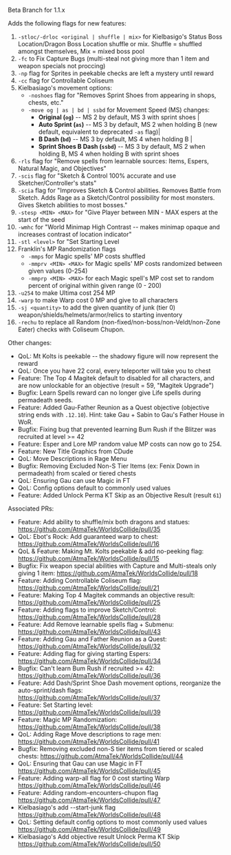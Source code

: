 Beta Branch for 1.1.x

Adds the following flags for new features:
1. `-stloc/-drloc <original | shuffle | mix>` for Kielbasigo's Status Boss Location/Dragon Boss Location shuffle or mix. Shuffle = shuffled amongst themselves, Mix = mixed boss pool
2. `-fc` to Fix Capture Bugs (multi-steal not giving more than 1 item and weapon specials not proccing)
3. `-np` flag for Sprites in peekable checks are left a mystery until reward
4. `-cc` flag for Controllable Coliseum
5. Kielbasiago's movement options: 
    - `-noshoes` flag for "Removes Sprint Shoes from appearing in shops, chests, etc."
    - `-move og | as | bd | ssbd` for Movement Speed (MS) changes:
        - **Original (`og`)** -- MS 2 by default, MS 3 with sprint shoes | 
        - **Auto Sprint (`as`)** -- MS 3 by default, MS 2 when holding B (new default, equivalent to deprecated `-as` flag)| 
        - **B Dash (`bd`)** -- MS 3 by default, MS 4 when holding B | 
        - **Sprint Shoes B Dash (`ssbd`)** -- MS 3 by default, MS 2 when holding B, MS 4 when holding B with sprint shoes
6. `-rls` flag for "Remove spells from learnable sources: Items, Espers, Natural Magic, and Objectives"
7. `-scis` flag for "Sketch & Control 100% accurate and use Sketcher/Controller's stats"
8. `-scia` flag for "Improves Sketch & Control abilities. Removes Battle from Sketch. Adds Rage as a Sketch/Control possibility for most monsters. Gives Sketch abilities to most bosses."
9. `-stesp <MIN> <MAX>` for "Give Player between MIN - MAX espers at the start of the seed
10. `-wmhc` for "World Minimap High Contrast -- makes minimap opaque and increases contrast of location indicator"
11. `-stl <level>` for "Set Starting Level
12. Franklin's MP Randomization flags
    - `-mmps` for Magic spells' MP costs shuffled
    - `-mmprv <MIN> <MAX>` for Magic spells' MP costs randomized between given values (0-254)
    - `-mmprp <MIN> <MAX>` for each Magic spell's MP cost set to random percent of original within given range (0 - 200)
13. `-u254` to make Ultima cost 254 MP
14. `-warp` to make Warp cost 0 MP and give to all characters
15. `-sj <quantity>` to add the given quantity of junk (tier 0) weapon/shields/helmets/armor/relics to starting inventory
16. `-rechu` to replace all Random (non-fixed/non-boss/non-Veldt/non-Zone Eater) checks with Coliseum Chupon.

Other changes:
- QoL: Mt Kolts is peekable -- the shadowy figure will now represent the reward
- QoL: Once you have 22 coral, every teleporter will take you to chest
- Feature: The Top 4 Magitek default to disabled for all characters, and are now unlockable for an objective (result = 59, "Magitek Upgrade")
- Bugfix: Learn Spells reward can no longer give Life spells during permadeath seeds.
- Feature: Added Gau-Father Reunion as a Quest objective (objective string ends with `.12.10`). Hint: take Gau + Sabin to Gau's Father House in WoR.
- Bugfix: Fixing bug that prevented learning Bum Rush if the Blitzer was recruited at level >= 42
- Feature: Esper and Lore MP random value MP costs can now go to 254.
- Feature: New Title Graphics from CDude
- QoL: Move Descriptions in Rage Menu
- Bugfix: Removing Excluded Non-S Tier Items (ex: Fenix Down in permadeath) from scaled or tiered chests
- QoL: Ensuring Gau can use Magic in FT
- QoL: Config options default to commonly used values
- Feature: Added Unlock Perma KT Skip as an Objective Result (result `61`)

Associated PRs:
- Feature: Add ability to shuffle/mix both dragons and statues: <https://github.com/AtmaTek/WorldsCollide/pull/35>
- QoL: Ebot's Rock: Add guaranteed warp to chest: <https://github.com/AtmaTek/WorldsCollide/pull/16>
- QoL & Feature: Making Mt. Kolts peekable & add no-peeking flag: <https://github.com/AtmaTek/WorldsCollide/pull/15>
- Bugfix: Fix weapon special abilities with Capture and Multi-steals only giving 1 item: <https://github.com/AtmaTek/WorldsCollide/pull/18>
- Feature: Adding Controllable Coliseum flag: <https://github.com/AtmaTek/WorldsCollide/pull/21>
- Feature: Making Top 4 Magitek commands an objective result: <https://github.com/AtmaTek/WorldsCollide/pull/25>
- Feature: Adding flags to improve Sketch/Control: <https://github.com/AtmaTek/WorldsCollide/pull/28>
- Feature: Add Remove learnable spells flag + Submenu: <https://github.com/AtmaTek/WorldsCollide/pull/43>
- Feature: Adding Gau and Father Reunion as a Quest: <https://github.com/AtmaTek/WorldsCollide/pull/32>
- Feature: Adding flag for giving starting Espers: <https://github.com/AtmaTek/WorldsCollide/pull/34>
- Bugfix: Can't learn Bum Rush if recruited >= 42: <https://github.com/AtmaTek/WorldsCollide/pull/36>
- Feature: Add Dash/Sprint Shoe Dash movement options, reorganize the auto-sprint/dash flags: <https://github.com/AtmaTek/WorldsCollide/pull/37>
- Feature: Set Starting level: <https://github.com/AtmaTek/WorldsCollide/pull/39>
- Feature: Magic MP Randomization: <https://github.com/AtmaTek/WorldsCollide/pull/38>
- QoL: Adding Rage Move descriptions to rage men: <https://github.com/AtmaTek/WorldsCollide/pull/41>
- Bugfix: Removing excluded non-S tier items from tiered or scaled chests: <https://github.com/AtmaTek/WorldsCollide/pull/44>
- QoL: Ensuring that Gau can use Magic in FT <https://github.com/AtmaTek/WorldsCollide/pull/45>
- Feature: Adding warp-all flag for 0 cost starting Warp <https://github.com/AtmaTek/WorldsCollide/pull/46>
- Feature: Adding random-encounters-chupon flag <https://github.com/AtmaTek/WorldsCollide/pull/47>
- Kielbasiago's add --start-junk flag <https://github.com/AtmaTek/WorldsCollide/pull/48>
- QoL: Setting default config options to most commonly used values <https://github.com/AtmaTek/WorldsCollide/pull/49>
- Kielbasiago's Add objective result Unlock Perma KT Skip https://github.com/AtmaTek/WorldsCollide/pull/50


